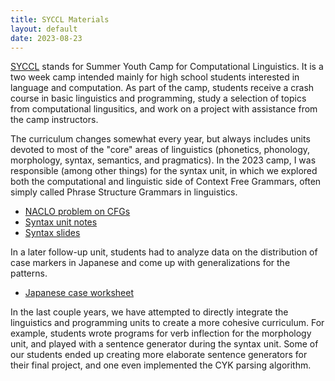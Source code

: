 ```yaml
---
title: SYCCL Materials
layout: default
date: 2023-08-23
---
```


[SYCCL][syccl] stands for Summer Youth Camp for Computational Linguistics.
It is a two week camp intended mainly for high school students interested in language and computation.
As part of the camp, students receive a crash course in basic linguistics and programming, study a selection of topics from computational lingusitics, and work on a project with assistance from the camp instructors.

The curriculum changes somewhat every year, but always includes units devoted to most of the "core" areas of linguistics (phonetics, phonology, morphology, syntax, semantics, and pragmatics).
In the 2023 camp, I was responsible (among other things) for the syntax unit, in which we explored both the computational and linguistic side of Context Free Grammars, often simply called Phrase Structure Grammars in linguistics.

- [NACLO problem on CFGs](naclo2013f-grammar-rules.pdf)
- [Syntax unit notes](syccl2023-syntax-notes.pdf)
- [Syntax slides](syccl2023-syntax-slides.pdf)

In a later follow-up unit, students had to analyze data on the distribution of case markers in Japanese and come up with generalizations for the patterns.

- [Japanese case worksheet](syccl2023-japanese-case-ho.pdf)

In the last couple years, we have attempted to directly integrate the linguistics and programming units to create a more cohesive curriculum.
For example, students wrote programs for verb inflection for the morphology unit, and played with a sentence generator during the syntax unit.
Some of our students ended up creating more elaborate sentence generators for their final project, and one even implemented the CYK parsing algorithm.

[syccl]: https://calendar.stonybrook.edu/site/iacs/event/summer-youth-camp-for-computational-linguistics-syccl-3/
